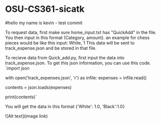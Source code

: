 # OSU-CS361-sicatk
#hello my name is kevin - test commit

To request data, first make sure home_input.txt has "QuickAdd" in the file. You then input in this format (Category, amount). 
an example for chess pieces would be like this
input:   White, 1
This data will be sent to track_expense.json and be stored in that file.

To recieve data from Quick_add.py, first input the data into track_expense.json. To get this json information, you can use this code.
`import json

with open('track_expenses.json', 'r') as infile:
     expenses = infile.read()

contents = json.loads(expenses)

print(contents)`

You will get the data in this format
  {'White': 1.0, 'Black':1.0}

![Alt text](image link)

